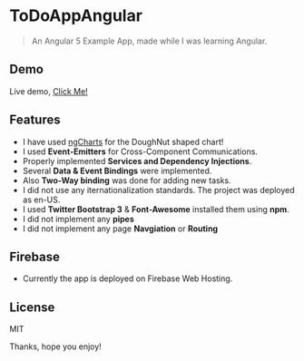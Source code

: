 # ToDoAppAngular
>  An Angular 5 Example App, made while I was learning Angular.

## Demo
Live demo, <a href="www.todo-example-app.com">Click Me!</a>


## Features
- I have used <a href="https://github.com/valor-software/ng2-charts">ngCharts</a> for the DoughNut shaped chart!
- I used **Event-Emitters** for Cross-Component Communications.
- Properly implemented **Services and Dependency Injections**.
- Several **Data & Event Bindings** were implemented.
- Also **Two-Way binding** was done for adding new tasks.
- I did not use any iternationalization standards. The project was deployed as en-US.
- I used **Twitter Bootstrap 3** & **Font-Awesome** installed them using **npm**.
- I did not implement any **pipes**
- I did not implement any page **Navgiation** or **Routing**

## Firebase
 - Currently the app is deployed on Firebase Web Hosting.

## License

MIT

Thanks, hope you enjoy!
